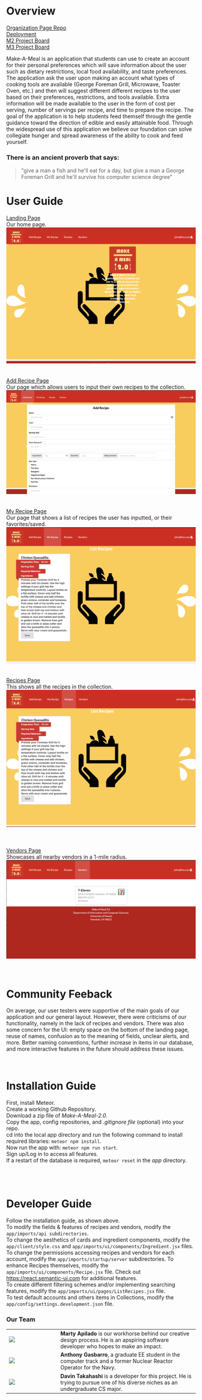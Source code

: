 # Overview
[Organization Page Repo](https://github.com/make-a-meal-2-0) <br/>
[Deployment](http://makeameal2.meteorapp.com/#/) <br/>
[M2 Project Board](https://github.com/make-a-meal-2-0/mam2/projects/1) <br/>
[M3 Project Board](https://github.com/make-a-meal-2-0/mam2/projects/4) <br/>

Make-A-Meal is an application that students can use to create an account for their personal preferences which will save information about the user such as dietary restrictions, local food availability, and taste preferences. The application ask the user upon making an account what types of cooking tools are available (George Foreman Grill, Microwave, Toaster Oven, etc.) and then will suggest different different recipes to the user based on their preferences, restrictions, and tools available. Extra information will be made available to the user in the form of cost per serving, number of servings per recipe, and time to prepare the recipe. The goal of the application is to help students feed themself through the gentle guidance toward the direction of edible and easily attainable food. Through the widespread use of this application we believe our foundation can solve collegiate hunger and spread awareness of the ability to cook and feed yourself. 

### There is an ancient proverb that says: 
<blockquote>
"give a man a fish and he'll eat for a day, but give a man a George Foreman Grill and he'll survive his computer science degree"
  </blockquote>
  
# User Guide

[Landing Page](https://makeameal2.meteorapp.com/#/) <br/>
Our home page.
<img src="/images/Landingpagev2.png"> 
<br/>
<br/>
<br/>
[Add Recipe Page](http://makeameal2.meteorapp.com/#/add) <br/>
Our page which allows users to input their own recipes to the collection.
<img src="/images/addRecipev2.png"> 
<br/>
<br/>
<br/>
[My Recipe Page](http://makeameal2.meteorapp.com/#/list) <br/>
Our page that shows a list of recipes the user has inputted, or their favorites/saved.
<img src="/images/myRecipesv2.png"> 
<br/>
<br/>
<br/>
[Recipes Page](http://makeameal2.meteorapp.com/#/searchR) <br/>
This shows all the recipes in the collection.
<img src="/images/recipesv2.png"> <br/>
<br/>
<br/>
<br/>
[Vendors Page](http://makeameal2.meteorapp.com/#/searchV) <br/>
Showcases all nearby vendors in a 1-mile radius.
<img src="/images/vendorsv2.png"> 
<br/>
<br/>
<br/>
# Community Feeback
On average, our user testers were supportive of the main goals of our application and our general layout. However, there were criticisms of our functionality, namely in the lack of recipes and vendors. There was also some concern for the UI: empty space on the bottom of the landing page, reuse of names, confusion as to the meaning of fields, unclear alerts, and more. Better naming conventions, further increase in items in our database, and more interactive features in the future should address these issues.
<br/>
<br/>
<br/>
# Installation Guide
First, install Meteor.  
Create a working Github Repository.  
Download a zip file of *Make-A-Meal-2.0*.  
Copy the app, config repositories, and *.gitignore file* (optional) into your repo.  
cd into the local app directory and run the following command to install required libraries: `meteor npm install`.  
Now run the app with: `meteor npm run start`.  
Sign up/Log in to access all features.  
If a restart of the database is required, `meteor reset` in the *app* directory.  
<br/>
<br/>
<br/>
# Developer Guide
Follow the installation guide, as shown above.  
To modify the fields & features of recipes and vendors, modify the `app/imports/api subdirectories`.  
To change the aesthetics of cards and ingredient components, modify the `app/client/style.css` and `app/imports/ui/components/Ingredient.jsx` files.  
To change the permissions accessing recipes and vendors for each account, modify the `app/imports/startup/server` subdirectories.
To enhance Recipes themselves, modify the `app/imports/ui/components/Recipe.jsx` file. Check out https://react.semantic-ui.com for additional features. <br/>
To create different filtering schemes and/or implementing searching features, modify the `app/imports/ui/pages/ListRecipes.jsx` file.  
To test default accounts and others items in Collections, modify the `app/config/settings.development.json` file.  


### Our Team
<table>
  <tr>
    <td width="123">
<img src="https://avatars1.githubusercontent.com/u/33167577?s=460&v=4"/>
      </td>
    <td>
      <strong> Marty Apilado </strong> is our workhorse behind our creative design process. He is an apspiring software developer who hopes to make an impact.
    </td>
    </tr>
  <tr>
    <td width="123">
<img src="https://avatars0.githubusercontent.com/u/19947797?s=460&v=4"/> 
      </td>
    <td>
      <strong>Anthony Gasbarro</strong>, a graduate EE student in the computer track and a former Nuclear Reactor Operator for the Navy.
    </td>
    </tr>
    <tr>
    <td width="123">
<img src="https://avatars2.githubusercontent.com/u/21329545?s=460&v=4"/> 
      </td>
    <td>
      <strong> Davin Takahashi </strong> is a  developer for this project. He is trying to pursue one of his diverse niches as an undergraduate CS major. 
    </td>
    </tr>
</table>

